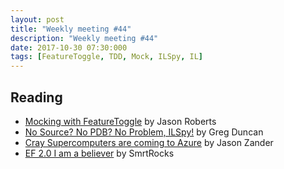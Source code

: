 ```yaml
---
layout: post
title: "Weekly meeting #44"
description: "Weekly meeting #44"
date: 2017-10-30 07:30:000
tags: [FeatureToggle, TDD, Mock, ILSpy, IL]
--- 
```

 
## Reading

* [Mocking with FeatureToggle](http://dontcodetired.com/blog/post/Mocking-with-FeatureToggle) by Jason Roberts
* [No Source? No PDB? No Problem, ILSpy!](https://channel9.msdn.com/coding4fun/blog/No-Source-No-PDB-No-Problem-ILSpy) by Greg Duncan
* [Cray Supercomputers are coming to Azure](https://azure.microsoft.com/en-us/blog/cray-supercomputers-are-coming-to-azure/?cdn=disable) by Jason Zander
* [EF 2.0 I am a believer](https://blogs.msdn.microsoft.com/marcus_fernandez/2017/10/20/ef-2-0-i-am-a-believer/) by SmrtRocks
